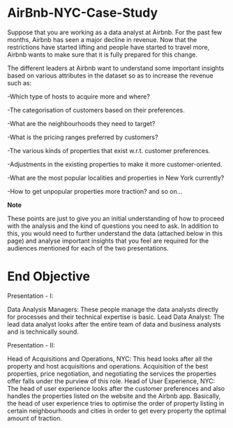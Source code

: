 # AirBnb-NYC-Case-Study
Suppose that you are working as a data analyst at Airbnb. For the past few months, Airbnb has seen a major decline in revenue. Now that the restrictions have started lifting and people have started to travel more, Airbnb wants to make sure that it is fully prepared for this change.

The different leaders at Airbnb want to understand some important insights based on various attributes in the dataset so as to increase the revenue such as:

-Which type of hosts to acquire more and where?

-The categorisation of customers based on their preferences.

-What are the neighbourhoods they need to target?

-What is the pricing ranges preferred by customers?

-The various kinds of properties that exist w.r.t. customer preferences.

-Adjustments in the existing properties to make it more customer-oriented.

-What are the most popular localities and properties in New York currently?

-How to get unpopular properties more traction? and so on...

**Note**

These points are just to give you an initial understanding of how to proceed with the analysis and the kind of questions you need to ask. In addition to this, you would need to further understand the data (attached below in this page) and analyse important insights that you feel are required for the audiences mentioned for each of the two presentations.

# **End Objective**

Presentation - I:

Data Analysis Managers: These people manage the data analysts directly for processes and their technical expertise is basic. Lead Data Analyst: The lead data analyst looks after the entire team of data and business analysts and is technically sound.

Presentation - II:

Head of Acquisitions and Operations, NYC: This head looks after all the property and host acquisitions and operations. Acquisition of the best properties, price negotiation, and negotiating the services the properties offer falls under the purview of this role. Head of User Experience, NYC: The head of user experience looks after the customer preferences and also handles the properties listed on the website and the Airbnb app. Basically, the head of user experience tries to optimise the order of property listing in certain neighbourhoods and cities in order to get every property the optimal amount of traction.
